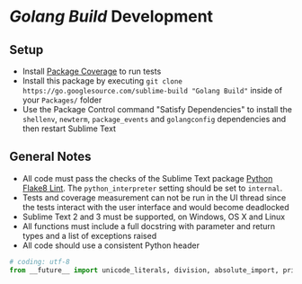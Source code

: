 # *Golang Build* Development

## Setup

 - Install [Package Coverage](https://packagecontrol.io/packages/Package%20Coverage)
   to run tests
 - Install this package by executing
   `git clone https://go.googlesource.com/sublime-build "Golang Build"`
   inside of your `Packages/` folder
 - Use the Package Control command "Satisfy Dependencies" to install the
   `shellenv`, `newterm`, `package_events` and `golangconfig` dependencies
   and then restart Sublime Text

## General Notes

 - All code must pass the checks of the Sublime Text package
   [Python Flake8 Lint](https://packagecontrol.io/packages/Python%20Flake8%20Lint).
   The `python_interpreter` setting should be set to `internal`.
 - Tests and coverage measurement can not be run in the UI thread since the
   tests interact with the user interface and would become deadlocked
 - Sublime Text 2 and 3 must be supported, on Windows, OS X and Linux
 - All functions must include a full docstring with parameter and return types
   and a list of exceptions raised
 - All code should use a consistent Python header

```python
# coding: utf-8
from __future__ import unicode_literals, division, absolute_import, print_function
```
